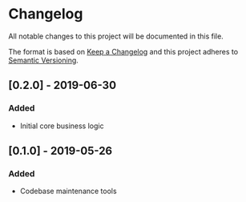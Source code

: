 # Changelog
All notable changes to this project will be documented in this file.

The format is based on [Keep a Changelog](http://keepachangelog.com/en/1.0.0/)
and this project adheres to [Semantic Versioning](http://semver.org/spec/v2.0.0.html).

## [0.2.0] - 2019-06-30
### Added
- Initial core business logic

## [0.1.0] - 2019-05-26
### Added
- Codebase maintenance tools
